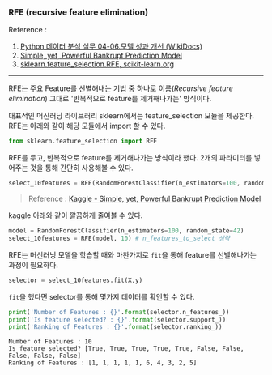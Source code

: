 ### RFE (recursive feature elimination)

Reference :
1. [Python 데이터 분석 실무 04-06.모델 성과 개선 (WikiDocs)](https://wikidocs.net/16599)
2. [Simple, yet, Powerful Bankrupt Prediction Model](https://www.kaggle.com/jaimebecerraguerrero/simple-yet-powerful-bankrupt-prediction-model)
3. [sklearn.feature_selection.RFE, scikit-learn.org](https://scikit-learn.org/stable/modules/generated/sklearn.feature_selection.RFE.html#sklearn.feature_selection.RFE)
---

RFE는 주요 Feature를 선별해내는 기법 중 하나로 이름(*Recursive feature elimination*) 그대로 '반복적으로 feature를 제거해나가는' 방식이다. 

대표적인 머신러닝 라이브러리 sklearn에서는 feature_selection 모듈을 제공한다.
RFE는 아래와 같이 해당 모듈에서 import 할 수 있다.

```python
from sklearn.feature_selection import RFE
```

RFE를 두고, 반복적으로 feature를 제거해나가는 방식이라 했다. 2개의 파라미터를 넣어주는 것을 통해 간단히 사용해볼 수 있다.

```python
select_10features = RFE(RandomForestClassifier(n_estimators=100, random_state=42), n_features_to_select=10) # RandomForestClassifier 모델 import는 생략하였음.
```
 
> Reference : [Kaggle - Simple, yet, Powerful Bankrupt Prediction Model](https://www.kaggle.com/jaimebecerraguerrero/simple-yet-powerful-bankrupt-prediction-model)

kaggle 아래와 같이 깔끔하게 줄여볼 수 있다.
```python
model = RandomForestClassifier(n_estimators=100, random_state=42)
select_10features = RFE(model, 10) # n_features_to_select 생략
```

RFE는 머신러닝 모델을 학습할 때와 마찬가지로 ```fit```을 통해 feature를 선별해나가는 과정이 필요하다. 

```python
selector = select_10features.fit(X,y)
```

```fit```을 했다면 selector를 통해 몇가지 데이터를 확인할 수 있다.
```python
print('Number of Features : {}'.format(selector.n_features_))
print('Is feature selected? : {}'.format(selector.support_))
print('Ranking of Features : {}'.format(selector.ranking_))
```
```
Number of Features : 10
Is feature selected? [True, True, True, True, True, False, False, False, False, False]
Ranking of Features : [1, 1, 1, 1, 1, 6, 4, 3, 2, 5]
```


